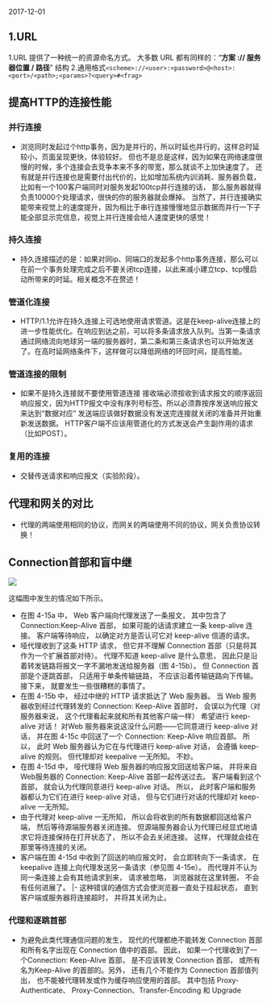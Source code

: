 2017-12-01
## 1.URL
1.URL 提供了一种统一的资源命名方式。 大多数 URL 都有同样的：“**方案 :// 服务器位置 / 路径**” 结构
2.通用格式`<scheme>://<user>:<password>@<host>:<port>/<path>;<params>?<query>#<frag>`

## 提高HTTP的连接性能
### 并行连接
- 浏览同时发起过个http事务，因为是并行的，所以时延也并行的，这样总时延较小，页面呈现更快，体验较好。
但也不是总是这样，因为如果在网络速度很慢的时候，多个连接会去竞争本来不多的带宽，那么就谈不上加快速度了。
还有就是并行连接也是需要付出代价的，比如增加系统内训消耗、服务器负载，比如有一个100客户端同时对服务发起100tcp并行连接的话，
那么服务器就得负责10000个处理请求，很快的你的服务器就会爆掉。
当然了，并行连接确实能带来视觉上的速度提升，因为相比于串行连接慢慢地显示数据而并行一下子能全部显示完信息，视觉上并行连接会给人速度更快的感觉！

### 持久连接
- 持久连接描述的是：如果对同ip、同端口的发起多个http事务连接，那么可以在前一个事务处理完成之后不要关闭tcp连接，以此来减小建立tcp、tcp慢启动所带来的时延。相关概念不在赘述！

### 管道化连接
- HTTP/1.1允许在持久连接上可选地使用请求管道。这是在keep-alive连接上的进一步性能优化。在响应到达之前，可以将多条请求放入队列。当第一条请求通过网络流向地球另一端的服务器时，第二条和第三条请求也可以开始发送了。在高时延网络条件下，这样做可以降低网络的环回时间，提高性能。

### 管道连接的限制
- 如果不是持久连接就不要使用管道连接
接收端必须按收到请求报文的顺序返回响应报文，因为HTTP报文中没有序列号标签。所以必须靠按序发送响应报文来达到“数据对应”
发送端应该做好数据没有发送完连接就关闭的准备并开始重新发送数据。
HTTP客户端不应该用管道化的方式发送会产生副作用的请求（比如POST）。
### 复用的连接
- 交替传送请求和响应报文（实验阶段）。

## 代理和网关的对比
- 代理的两端使用相同的协议，而网关的两端使用不同的协议，网关负责协议转换！
## Connection首部和盲中继
![](https://github.com/t734070824/tq.java/blob/master/tq.java.http/src/main/java/_the_definitive_uide/1.png?raw=true)

这幅图中发生的情况如下所示。
- 在图 4-15a 中， Web 客户端向代理发送了一条报文， 其中包含了 Connection:Keep-Alive 首部， 如果可能的话请求建立一条 keep-alive 连接。 客户端等待响应， 以确定对方是否认可它对 keep-alive 信道的请求。
- 哑代理收到了这条 HTTP 请求， 但它并不理解 Connection 首部（只是将其作为一个扩展首部对待）。 代理不知道 keep-alive 是什么意思， 因此只是沿着转发链路将报文一字不漏地发送给服务器（图 4-15b）。 但 Connection 首部是个逐跳首部， 只适用于单条传输链路， 不应该沿着传输链路向下传输。 接下来， 就要发生一些很糟糕的事情了。
- 在图 4-15b 中， 经过中继的 HTTP 请求抵达了 Web 服务器。 当 Web 服务器收到经过代理转发的 Connection: Keep-Alive 首部时， 会误以为代理（对服务器来说， 这个代理看起来就和所有其他客户端一样） 希望进行 keep-alive 对话！ 对Web 服务器来说这没什么问题——它同意进行 keep-alive 对话， 并在图 4-15c 中回送了一个 Connection: Keep-Alive 响应首部。 所以， 此时 Web 服务器认为它在与代理进行 keep-alive 对话， 会遵循 keep-alive 的规则。 但代理却对 keepalive 一无所知。 不妙。
- 在图 4-15d 中， 哑代理将 Web 服务器的响应报文回送给客户端， 并将来自 Web服务器的 Connection: Keep-Alive 首部一起传送过去。 客户端看到这个首部， 就会认为代理同意进行 keep-alive 对话。 所以， 此时客户端和服务器都认为它们在进行 keep-alive 对话， 但与它们进行对话的代理却对 keep-alive 一无所知。
- 由于代理对 keep-alive 一无所知， 所以会将收到的所有数据都回送给客户端， 然后等待源端服务器关闭连接。 但源端服务器会认为代理已经显式地请求它将连接保持在打开状态了， 所以不会去关闭连接。 这样， 代理就会挂在那里等待连接的关闭。
- 客户端在图 4-15d 中收到了回送的响应报文时， 会立即转向下一条请求， 在 keepalive 连接上向代理发送另一条请求（参见图 4-15e）。 而代理并不认为同一条连接上会有其他请求到来， 请求被忽略， 浏览器就在这里转圈， 不会有任何进展了。
|- 这种错误的通信方式会使浏览器一直处于挂起状态， 直到客户端或服务器将连接超时， 并将其关闭为止。

### 代理和逐跳首部
- 为避免此类代理通信问题的发生， 现代的代理都绝不能转发 Connection 首部和所有名字出现在 Connection 值中的首部。 因此， 如果一个代理收到了一个Connection: Keep-Alive 首部， 是不应该转发 Connection 首部， 或所有名为Keep-Alive 的首部的。另外， 还有几个不能作为 Connection 首部值列出， 也不能被代理转发或作为缓存响应使用的首部。 其中包括 Proxy-Authenticate、 Proxy-Connection、Transfer-Encoding 和 Upgrade


